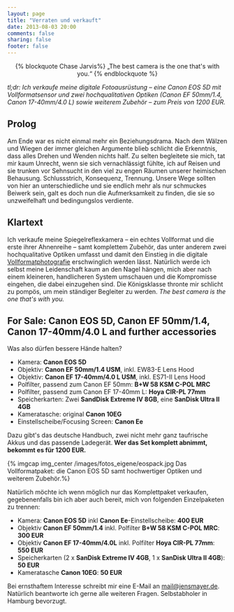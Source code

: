 ```yaml
---
layout: page
title: "Verraten und verkauft"
date: 2013-08-03 20:00
comments: false
sharing: false
footer: false
---
```


<div style='text-align: center'>
{% blockquote Chase Jarvis%}
„The best camera is the one that's with you.“
{% endblockquote %}
</div>

_tl;dr: Ich verkaufe meine digitale Fotoausrüstung – eine Canon EOS 5D mit Vollformatsensor und zwei hochqualitativen Optiken (Canon EF 50mm/1.4, Canon 17-40mm/4.0 L) sowie weiterem Zubehör – zum Preis von 1200 EUR._

## Prolog

Am Ende war es nicht einmal mehr ein Beziehungsdrama. Nach dem Wälzen und Wiegen der immer gleichen Argumente blieb schlicht die Erkenntnis, dass alles Drehen und Wenden nichts half. Zu selten begleitete sie mich, tat mir kaum Unrecht, wenn sie sich vernachlässigt fühlte, ich auf Reisen und sie trunken vor Sehnsucht in den viel zu engen Räumen unserer heimischen Behausung. Schlussstrich, Konsequenz, Trennung. Unsere Wege sollten von hier an unterschiedliche und sie endlich mehr als nur schmuckes Beiwerk sein, galt es doch nun die Aufmerksamkeit zu finden, die sie so unzweifelhaft und bedingungslos verdiente.

## Klartext

Ich verkaufe meine Spiegelreflexkamera – ein echtes Vollformat und die erste ihrer Ahnenreihe – samt komplettem Zubehör, das unter anderem zwei hochqualitative Optiken umfasst und damit den Einstieg in die digitale [Vollformatphotografie](http://de.wikipedia.org/wiki/Vollformatsensor) erschwinglich werden lässt. Natürlich werde ich selbst meine Leidenschaft kaum an den Nagel hängen, mich aber nach einem kleineren, handlicheren System umschauen und die Kompromisse eingehen, die dabei einzugehen sind. Die Königsklasse thronte mir schlicht zu pompös, um mein ständiger Begleiter zu werden. _The best camera is the one that's with you._

## For Sale: Canon EOS 5D, Canon EF 50mm/1.4, Canon 17-40mm/4.0 L and further accessories

Was also dürfen bessere Hände halten?

 * Kamera: **Canon EOS 5D**
 * Objektiv: **Canon EF 50mm/1.4 USM**, inkl. EW83-E Lens Hood
 * Objektiv: **Canon EF 17-40mm/4.0 L USM**, inkl. ES71-II Lens Hood
 * Polfilter, passend zum Canon EF 50mm: **B+W 58 KSM C-POL MRC**
 * Polfilter, passend zum Canon EF 17-40mm L: **Hoya CIR-PL 77mm**
 * Speicherkarten: Zwei **SandDisk Extreme IV 8GB**, eine **SanDisk Ultra II 4GB**
 * Kameratasche: original **Canon 10EG**
 * Einstellscheibe/Focusing Screen: **Canon Ee**

Dazu gibt's das deutsche Handbuch, zwei nicht mehr ganz taufrische Akkus und das passende Ladegerät. **Wer das Set komplett abnimmt, bekommt es für 1200 EUR.**

{% imgcap img_center /images/fotos_eigene/eospack.jpg Das Vollformatpaket: die Canon EOS 5D samt hochwertiger Optiken und weiterem Zubehör.%}

Natürlich möchte ich wenn möglich nur das Komplettpaket verkaufen, gegebenenfalls bin ich aber auch bereit, mich von folgenden Einzelpaketen zu trennen:

 * Kamera: **Canon EOS 5D** inkl **Canon Ee**-Einstellscheibe: **400 EUR**
 * Objektiv **Canon EF 50mm/1.4** inkl. Polfilter **B+W 58 KSM C-POL MRC**: **300 EUR**
 * Objektiv **Canon EF 17-40mm/4.0L** inkl. Polfilter **Hoya CIR-PL 77mm**: **550 EUR**
 * Speicherkarten (2 x **SanDisk Extreme IV 4GB**, 1 x **SanDisk Ultra II 4GB**): **50 EUR**
 * Kameratasche **Canon 10EG**: **50 EUR**

Bei ernsthaftem Interesse schreibt mir eine E-Mail an [mail@jensmayer.de](mailto:mail@jensmayer.de). Natürlich beantworte ich gerne alle weiteren Fragen. Selbstabholer in Hamburg bevorzugt.

